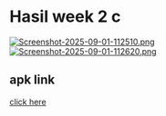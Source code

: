 # Hasil week 2 c
[![Screenshot-2025-09-01-112510.png](https://i.postimg.cc/pTBdf2L4/Screenshot-2025-09-01-112510.png)](https://postimg.cc/47mZZRtQ)
[![Screenshot-2025-09-01-112620.png](https://i.postimg.cc/zfZD4LL4/Screenshot-2025-09-01-112620.png)](https://postimg.cc/G4K1ymxj)

## apk link
<a href ="https://github.com/hhoow0093/Lab_Week_02_C/blob/master/app3.apk">click here</a>


